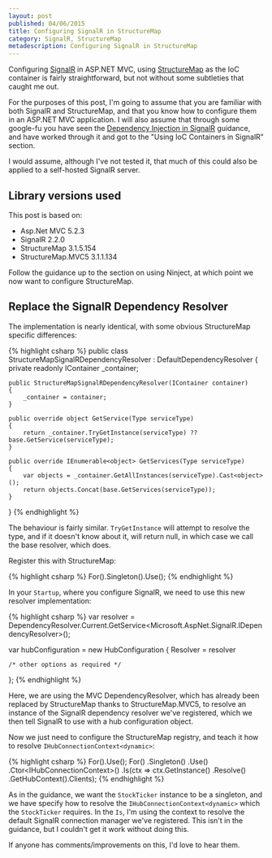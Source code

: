 ```yaml
---
layout: post 
published: 04/06/2015
title: Configuring SignalR in StructureMap
category: SignalR, StructureMap
metadescription: Configuring SignalR in StructureMap
---
```

Configuring [SignalR](http://signalr.net/) in ASP.NET MVC, using [StructureMap](http://structuremap.github.io/structuremap/) as the IoC container is fairly straightforward, but not without some subtleties that caught me out.

For the purposes of this post, I'm going to assume that you are familiar with both SignalR and StructureMap, and that you know how to configure them in an ASP.NET MVC application. I will also assume that through some google-fu you have seen the [Dependency Injection in SignalR](http://www.asp.net/signalr/overview/advanced/dependency-injection) guidance, and have worked through it and got to the "Using IoC Containers in SignalR" section.

I would assume, although I've not tested it, that much of this could also be applied to a self-hosted SignalR server.

## Library versions used

This post is based on:

- Asp.Net MVC 5.2.3
- SignalR 2.2.0
- StructureMap 3.1.5.154
- StructureMap.MVC5 3.1.1.134

Follow the guidance up to the section on using Ninject, at which point we now want to configure StructureMap.

## Replace the SignalR Dependency Resolver

The implementation is nearly identical, with some obvious StructureMap specific differences:

{% highlight csharp %}
public class StructureMapSignalRDependencyResolver : DefaultDependencyResolver
{
    private readonly IContainer _container;

    public StructureMapSignalRDependencyResolver(IContainer container)
    {
   	    _container = container;
    }
    
    public override object GetService(Type serviceType)
    {
        return _container.TryGetInstance(serviceType) ?? base.GetService(serviceType);
    }
    
    public override IEnumerable<object> GetServices(Type serviceType)
    {
        var objects = _container.GetAllInstances(serviceType).Cast<object>();
        return objects.Concat(base.GetServices(serviceType));
    }
}
{% endhighlight %}    

The behaviour is fairly similar. `TryGetInstance` will attempt to resolve the type, and if it doesn't know about it, will return null, in which case we call the base resolver, which does.

Register this with StructureMap:

{% highlight csharp %}
For<IDependencyResolver>().Singleton().Use<StructureMapSignalRDependencyResolver>();
{% endhighlight %}    

In your `Startup`, where you configure SignalR, we need to use this new resolver implementation:

{% highlight csharp %}
var resolver = DependencyResolver.Current.GetService<Microsoft.AspNet.SignalR.IDependencyResolver>();
    
var hubConfiguration = new HubConfiguration
{
    Resolver = resolver

    /* other options as required */
};
{% endhighlight %}    

Here, we are using the MVC DependencyResolver, which has already been replaced by StructureMap thanks to StructureMap.MVC5, to resolve an instance of the SignalR dependency resolver we've registered, which we then tell SignalR to use with a hub configuration object.

Now we just need to configure the StructureMap registry, and teach it how to resolve `IHubConnectionContext<dynamic>`:

{% highlight csharp %}
For<IConnectionManager>().Use<ConnectionManager>();
For<IStockTicker>()
    .Singleton()
    .Use<StockTicker>()
    .Ctor<IHubConnectionContext<dynamic>>()
    .Is(ctx => ctx.GetInstance<IDependencyResolver>()
        .Resolve<IConnectionManager>()
        .GetHubContext<StockTickerHub>().Clients);
{% endhighlight %}    

As in the guidance, we want the `StockTicker` instance to be a singleton, and we have specify how to resolve the `IHubConnectionContext<dynamic>` which the `StockTicker` requires. In the `Is`, I'm using the context to resolve the default SignalR connection manager we've registered. This isn't in the guidance, but I couldn't get it work without doing this.

If anyone has comments/improvements on this, I'd love to hear them.

